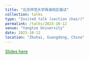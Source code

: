 ```yaml
---
title: "北京师范大学珠海校区面试"
collection: talks
type: "Invited talk (section chair)"
permalink: /talks/2023-10-12
venue: "Yangtze University"
date: 2023-10-12
location: "Zhuhai, Guangdong, China"
---
```

<a href="./slides/2023-10-12.pdf" style="color: green; text-decoration: underline;">Slides here</a>
